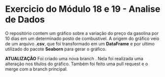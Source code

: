 # Exercicio do Módulo 18 e 19 - Analise de Dados
O repositório contem um gráfico sobre a variação do preço da gasolina por 10 dias em um determinado posto de combustivel. A origem do gráfico veio de um arquivo **.csv**, que foi transformado em um **DataFrame** e por ultimo utilizado do pacote **Seaborn** para gerar o gráfico.

**ATUALIZAÇÃO**
Foi criado uma nova branch <develop>. Nela foi realizada uma alteração nos títulos do gráfico. Também foi feito uma pull request e o merge com a branch principal.
